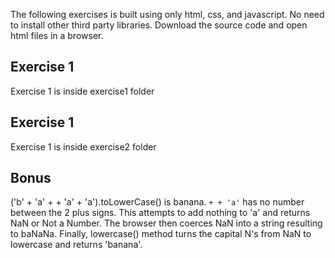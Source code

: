 The following exercises is built using only html, css, and javascript. No need to install other third party libraries. 
Download the source code and open html files in a browser.

Exercise 1
---
Exercise 1 is inside exercise1 folder

Exercise 1
---
Exercise 1 is inside exercise2 folder

Bonus
---
('b' + 'a' + + 'a' + 'a').toLowerCase() is banana.
```+ + 'a'``` has no number between the 2 plus signs. This attempts to add nothing to 'a' and returns NaN or Not a Number. The browser then coerces NaN into a string resulting to baNaNa.
Finally, lowercase() method turns the capital N's from NaN to lowercase and returns 'banana'.